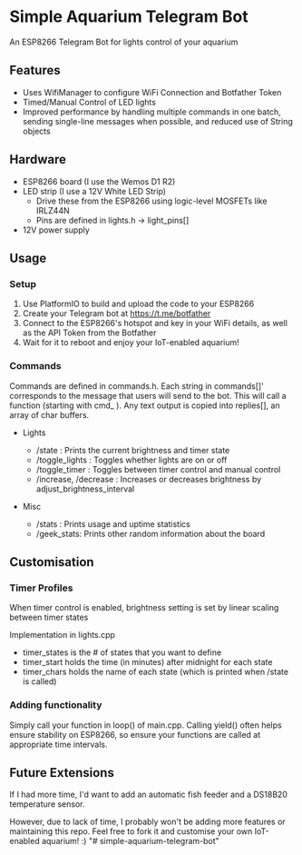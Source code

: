 # Simple Aquarium Telegram Bot
 An ESP8266 Telegram Bot for lights control of your aquarium

## Features
- Uses WifiManager to configure WiFi Connection and Botfather Token
- Timed/Manual Control of LED lights
- Improved performance by handling multiple commands in one batch, sending single-line messages when possible, and reduced use of String objects

## Hardware
- ESP8266 board (I use the Wemos D1 R2)
- LED strip (I use a 12V White LED Strip)
    - Drive these from the ESP8266 using logic-level MOSFETs like IRLZ44N
    - Pins are defined in lights.h -> light_pins[]
- 12V power supply

## Usage 

### Setup
1. Use PlatformIO to build and upload the code to your ESP8266
2. Create your Telegram bot at https://t.me/botfather
2. Connect to the ESP8266's hotspot and key in your WiFi details, as well as the API Token from the Botfather
3. Wait for it to reboot and enjoy your IoT-enabled aquarium!

### Commands
Commands are defined in commands.h. Each string in commands[]' corresponds to the message that users will send to the bot. This will call a function (starting with cmd_ ). Any text output is copied into replies[], an array of char buffers. 

- Lights
    - /state : Prints the current brightness and timer state
    - /toggle_lights : Toggles whether lights are on or off
    - /toggle_timer : Toggles between timer control and manual control
    - /increase, /decrease : Increases or decreases brightness by adjust_brightness_interval

- Misc
    - /stats : Prints usage and uptime statistics 
    - /geek_stats: Prints other random information about the board

## Customisation

### Timer Profiles 
When timer control is enabled, brightness setting is set by linear scaling between timer states

Implementation in lights.cpp
- timer_states is the # of states that you want to define
- timer_start holds the time (in minutes) after midnight for each state
- timer_chars holds the name of each state (which is printed when /state is called)

### Adding functionality
Simply call your function in loop() of main.cpp. Calling yield() often helps ensure stability on ESP8266, so ensure your functions are called at appropriate time intervals.

## Future Extensions
If I had more time, I'd want to add an automatic fish feeder and a DS18B20 temperature sensor. 

However, due to lack of time, I probably won't be adding more features or maintaining this repo. Feel free to fork it and customise your own IoT-enabled aquarium! :) 
"# simple-aquarium-telegram-bot" 
